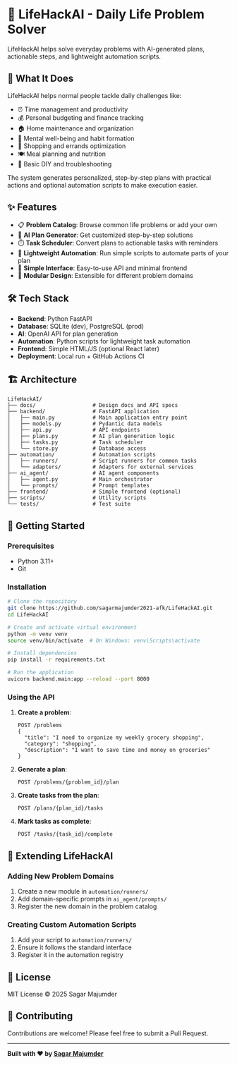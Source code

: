 # 🧠 LifeHackAI - Daily Life Problem Solver

LifeHackAI helps solve everyday problems with AI-generated plans, actionable steps, and lightweight automation scripts.

## 🚀 What It Does

LifeHackAI helps normal people tackle daily challenges like:
- ⏰ Time management and productivity
- 💰 Personal budgeting and finance tracking
- 🏠 Home maintenance and organization
- 🧠 Mental well-being and habit formation
- 🛒 Shopping and errands optimization
- 🍽️ Meal planning and nutrition
- 🔧 Basic DIY and troubleshooting

The system generates personalized, step-by-step plans with practical actions and optional automation scripts to make execution easier.

## ✨ Features

- 📋 **Problem Catalog**: Browse common life problems or add your own
- 🤖 **AI Plan Generator**: Get customized step-by-step solutions
- ⏱️ **Task Scheduler**: Convert plans to actionable tasks with reminders
- 🔄 **Lightweight Automation**: Run simple scripts to automate parts of your plan
- 📱 **Simple Interface**: Easy-to-use API and minimal frontend
- 🧩 **Modular Design**: Extensible for different problem domains

## 🛠️ Tech Stack

- **Backend**: Python FastAPI
- **Database**: SQLite (dev), PostgreSQL (prod)
- **AI**: OpenAI API for plan generation
- **Automation**: Python scripts for lightweight task automation
- **Frontend**: Simple HTML/JS (optional React later)
- **Deployment**: Local run + GitHub Actions CI

## 🏗️ Architecture

```
LifeHackAI/
├── docs/                  # Design docs and API specs
├── backend/               # FastAPI application
│   ├── main.py            # Main application entry point
│   ├── models.py          # Pydantic data models
│   ├── api.py             # API endpoints
│   ├── plans.py           # AI plan generation logic
│   ├── tasks.py           # Task scheduler
│   └── store.py           # Database access
├── automation/            # Automation scripts
│   ├── runners/           # Script runners for common tasks
│   └── adapters/          # Adapters for external services
├── ai_agent/              # AI agent components
│   ├── agent.py           # Main orchestrator
│   └── prompts/           # Prompt templates
├── frontend/              # Simple frontend (optional)
├── scripts/               # Utility scripts
└── tests/                 # Test suite
```

## 🚀 Getting Started

### Prerequisites
- Python 3.11+
- Git

### Installation

```bash
# Clone the repository
git clone https://github.com/sagarmajumder2021-afk/LifeHackAI.git
cd LifeHackAI

# Create and activate virtual environment
python -m venv venv
source venv/bin/activate  # On Windows: venv\Scripts\activate

# Install dependencies
pip install -r requirements.txt

# Run the application
uvicorn backend.main:app --reload --port 8000
```

### Using the API

1. **Create a problem**:
   ```
   POST /problems
   {
     "title": "I need to organize my weekly grocery shopping",
     "category": "shopping",
     "description": "I want to save time and money on groceries"
   }
   ```

2. **Generate a plan**:
   ```
   POST /problems/{problem_id}/plan
   ```

3. **Create tasks from the plan**:
   ```
   POST /plans/{plan_id}/tasks
   ```

4. **Mark tasks as complete**:
   ```
   POST /tasks/{task_id}/complete
   ```

## 🧩 Extending LifeHackAI

### Adding New Problem Domains

1. Create a new module in `automation/runners/`
2. Add domain-specific prompts in `ai_agent/prompts/`
3. Register the new domain in the problem catalog

### Creating Custom Automation Scripts

1. Add your script to `automation/runners/`
2. Ensure it follows the standard interface
3. Register it in the automation registry

## 📝 License

MIT License © 2025 Sagar Majumder

## 🤝 Contributing

Contributions are welcome! Please feel free to submit a Pull Request.

---

**Built with ❤️ by [Sagar Majumder](https://github.com/sagarmajumder2021-afk)**